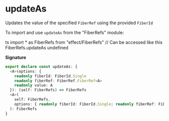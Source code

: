 # updateAs

Updates the value of the specified `FiberRef` using the provided `FiberId`

To import and use `updateAs` from the "FiberRefs" module:

ts
import \* as FiberRefs from "effect/FiberRefs"
// Can be accessed like this
FiberRefs.updateAs
undefined

**Signature**

```ts
export declare const updateAs: {
  <A>(options: {
    readonly fiberId: FiberId.Single
    readonly fiberRef: FiberRef.FiberRef<A>
    readonly value: A
  }): (self: FiberRefs) => FiberRefs
  <A>(
    self: FiberRefs,
    options: { readonly fiberId: FiberId.Single; readonly fiberRef: FiberRef.FiberRef<A>; readonly value: A }
  ): FiberRefs
}
```
